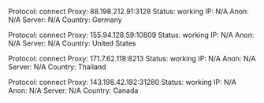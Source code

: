 Protocol: connect
Proxy: 88.198.212.91:3128
Status: working
IP: N/A
Anon: N/A
Server: N/A
Country: Germany

Protocol: connect
Proxy: 155.94.128.59:10809
Status: working
IP: N/A
Anon: N/A
Server: N/A
Country: United States

Protocol: connect
Proxy: 171.7.62.118:8213
Status: working
IP: N/A
Anon: N/A
Server: N/A
Country: Thailand

Protocol: connect
Proxy: 143.198.42.182:31280
Status: working
IP: N/A
Anon: N/A
Server: N/A
Country: Canada

